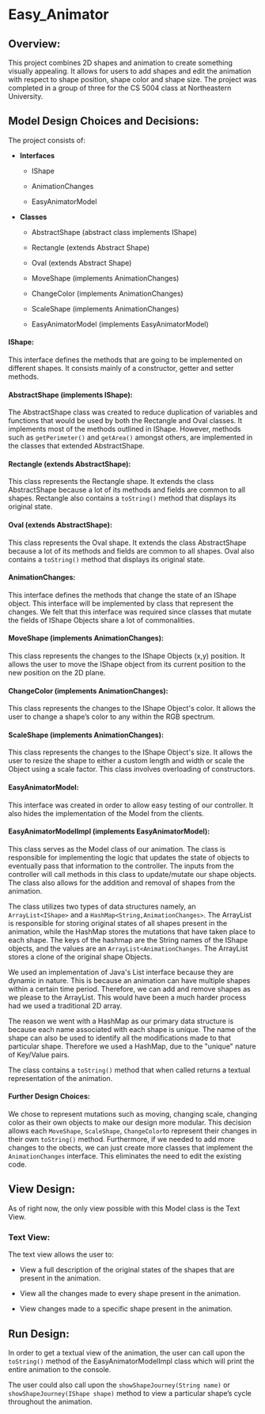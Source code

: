 # Easy_Animator

## Overview: 

This project combines 2D shapes and animation to create something visually appealing. It allows for users to add shapes and edit the animation with respect to shape position, shape color and shape size. The project was completed in a group of three for the CS 5004 class at Northeastern University. 

## Model Design Choices and Decisions: 

The project consists of: 

* **Interfaces** 

  * IShape 

  * AnimationChanges 

  * EasyAnimatorModel 

* **Classes** 

   * AbstractShape (abstract class implements IShape) 

   * Rectangle (extends Abstract Shape) 

   * Oval (extends Abstract Shape) 

  * MoveShape (implements AnimationChanges) 

  * ChangeColor (implements AnimationChanges) 

  * ScaleShape (implements AnimationChanges) 

  * EasyAnimatorModel (implements EasyAnimatorModel) 
  

#### IShape:

This interface defines the methods that are going to be implemented on different shapes. It consists mainly of a constructor, getter and setter methods. 

#### AbstractShape (implements IShape): 

The AbstractShape class was created to reduce duplication of variables and functions that would be used by both the Rectangle and Oval classes. It implements most of the methods outlined in IShape. However, methods such as `getPerimeter()` and `getArea()` amongst others, are implemented in the classes that extended AbstractShape. 

#### Rectangle (extends AbstractShape):

This class represents the Rectangle shape. It extends the class AbstractShape because a lot of 
its methods and fields are common to all shapes. Rectangle also contains a `toString()` method that displays its original state. 

#### Oval (extends AbstractShape):

This class represents the Oval shape. It extends the class AbstractShape because a lot of 
its methods and fields are common to all shapes. Oval also contains a `toString()` method that displays its original state. 

#### AnimationChanges:

This interface defines the methods that change the state of an IShape object. This interface 
will be implemented by class that represent the changes. We felt that this interface was required since classes that mutate the fields of IShape Objects share a lot of commonalities.  

#### MoveShape (implements AnimationChanges):

This class represents the changes to the IShape Objects (x,y) position. It allows the user to move the 
IShape object from its current position to the new position on the 2D plane. 

#### ChangeColor (implements AnimationChanges): 

This class represents the changes to the IShape Object's color. It allows the user to change a shape’s color to any within the RGB spectrum.  

#### ScaleShape (implements AnimationChanges):

This class represents the changes to the IShape Object's size. It allows the user to resize the shape to either a custom length and width or scale the Object using a scale factor. This class involves overloading of constructors. 

#### EasyAnimatorModel: 

This interface was created in order to allow easy testing of our controller. It also hides the implementation of the Model from the clients. 

#### EasyAnimatorModelImpl (implements EasyAnimatorModel): 

This class serves as the Model class of our animation. The class is responsible for implementing the logic 
that updates the state of objects to eventually pass that information to the controller. The inputs from the controller will call methods in this class to update/mutate our shape objects. The class also allows for the addition and removal of shapes from the animation.

The class utilizes two types of data structures namely, an `ArrayList<IShape>` and a `HashMap<String,AnimationChanges>`. The ArrayList is responsible for storing original states of all shapes present in the animation, while the HashMap stores the mutations that have taken place to each shape. The keys of the hashmap are the String names of the IShape objects, and the values are an `ArrayList<AnimationChanges`. The ArrayList stores a clone of the original shape Objects.

We used an implementation of Java's List interface because they are dynamic in nature. This is because an animation can have multiple shapes within a certain time period. Therefore, we can add and remove shapes as we please to the ArrayList. This would have been a much harder process had we used a traditional 2D array. 

The reason we went with a HashMap as our primary data structure is because each name associated with each shape is unique. The name of the shape can also be used to identify all the modifications made to that particular shape. Therefore we used a HashMap, due to the "unique" nature of Key/Value pairs.

The class contains a `toString()` method that when called returns a textual representation of the animation. 

#### Further Design Choices:
We chose to represent mutations such as moving, changing scale, changing color as their own objects to make our design more modular. This decision allows each `MoveShape`, `ScaleShape`, `ChangeColor`to represent their changes in their own `toString()` method. Furthermore, if we needed to add more changes to the obects, we can just create more classes that implement the `AnimationChanges` interface. This eliminates the need to edit the existing code. 


 

## View Design: 

As of right now, the only view possible with this Model class is the Text View.  

### Text View: ### 

The text view allows the user to: 

* View a full description of the original states of the shapes that are present in the animation. 

* View all the changes made to every shape present in the animation. 

* View changes made to a specific shape present in the animation. 

 

## Run Design: 

In order to get a textual view of the animation, the user can call upon the `toString()` method of the EasyAnimatorModelImpl class which will print the entire animation to the console. 

The user could also call upon the `showShapeJourney(String name)` or `showShapeJourney(IShape shape)` method to view a particular shape’s cycle throughout the animation. 

 

 

 

 

 
